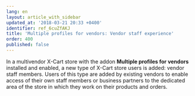 ```yaml
---
lang: en
layout: article_with_sidebar
updated_at: '2018-03-21 20:33 +0400'
identifier: ref_6cuZfAKJ
title: 'Multiple profiles for vendors: Vendor staff experience'
order: 400
published: false
---
```

In a multivendor X-Cart store with the addon **Multiple profiles for vendors** installed and enabled, a new type of X-Cart store users is added: vendor staff members. Users of this type are added by existing vendors to enable access of their own staff members or business partners to the dedicated area of the store in which they work on their products and orders. 